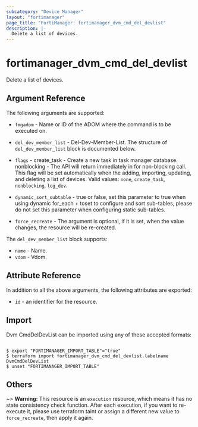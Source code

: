 ```yaml
---
subcategory: "Device Manager"
layout: "fortimanager"
page_title: "FortiManager: fortimanager_dvm_cmd_del_devlist"
description: |-
  Delete a list of devices.
---
```


# fortimanager_dvm_cmd_del_devlist
Delete a list of devices.

## Argument Reference


The following arguments are supported:


* `fmgadom` - Name or ID of the ADOM where the command is to be executed on.
* `del_dev_member_list` - Del-Dev-Member-List. The structure of `del_dev_member_list` block is documented below.
* `flags` - create_task - Create a new task in task manager database. nonblocking - The API will return immediately in for non-blocking call. This flag will be set automatically when the adding, importing, updating, and deleting a list of devices. Valid values: `none`, `create_task`, `nonblocking`, `log_dev`.

* `dynamic_sort_subtable` - true or false, set this parameter to true when using dynamic for_each + toset to configure and sort sub-tables, please do not set this parameter when configuring static sub-tables.
* `force_recreate` - The argument is optional, if it is set, when the value changes, the resource will be re-created.

The `del_dev_member_list` block supports:

* `name` - Name.
* `vdom` - Vdom.


## Attribute Reference

In addition to all the above arguments, the following attributes are exported:
* `id` - an identifier for the resource.

## Import

Dvm CmdDelDevList can be imported using any of these accepted formats:
```

$ export "FORTIMANAGER_IMPORT_TABLE"="true"
$ terraform import fortimanager_dvm_cmd_del_devlist.labelname DvmCmdDelDevList
$ unset "FORTIMANAGER_IMPORT_TABLE"
```

## Others

~> **Warning:** This resource is an `execution` resource, which means it has no state consistency check function. After each execution, if you want to re-execute it, please use terraform taint or assign a different new value to `force_recreate`, then apply it again.
